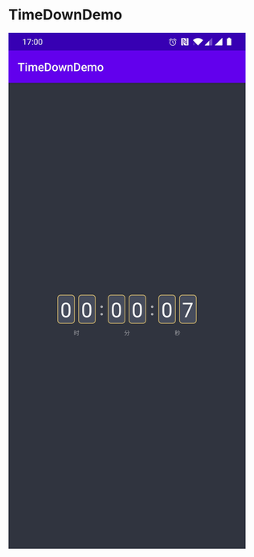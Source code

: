 # TimeDownDemo

![screenshot](https://github.com/gxfstart/TimeDownDemo/blob/master/image/screenshot.jpg)